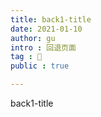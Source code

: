 ```yaml
---
title: back1-title
date: 2021-01-10
author: gu
intro : 回退页面
tag : 🤣
public : true

---
```


back1-title

